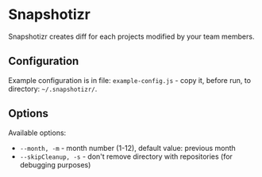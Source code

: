 # Snapshotizr

Snapshotizr creates diff for each projects modified by your team members.

## Configuration

Example configuration is in file: `example-config.js` - copy it, before run, to directory: `~/.snapshotizr/`.

## Options

Available options:

* `--month, -m` - month number (1-12), default value: previous month
* `--skipCleanup, -s` - don't remove directory with repositories (for debugging purposes)
